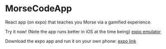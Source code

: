 # MorseCodeApp
React app (on expo) that teaches you Morse via a gamified experience.

Try it now! (Note the app runs better in iOS at the time being)
[expo emulator](https://expo.io/appetize-simulator?url=https://expo.io/@artliu/learn-morse)

Download the expo app and run it on your own phone:
[expo link](https://expo.io/@artliu/learn-morse)
